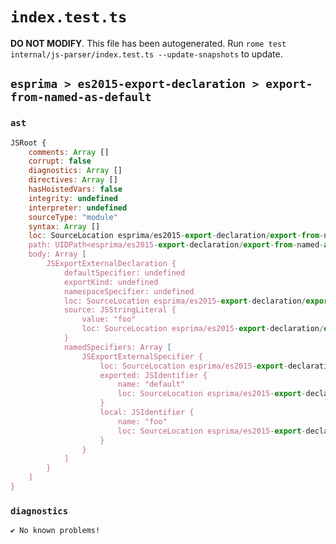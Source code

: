 # `index.test.ts`

**DO NOT MODIFY**. This file has been autogenerated. Run `rome test internal/js-parser/index.test.ts --update-snapshots` to update.

## `esprima > es2015-export-declaration > export-from-named-as-default`

### `ast`

```javascript
JSRoot {
	comments: Array []
	corrupt: false
	diagnostics: Array []
	directives: Array []
	hasHoistedVars: false
	integrity: undefined
	interpreter: undefined
	sourceType: "module"
	syntax: Array []
	loc: SourceLocation esprima/es2015-export-declaration/export-from-named-as-default/input.js 1:0-2:0
	path: UIDPath<esprima/es2015-export-declaration/export-from-named-as-default/input.js>
	body: Array [
		JSExportExternalDeclaration {
			defaultSpecifier: undefined
			exportKind: undefined
			namespaceSpecifier: undefined
			loc: SourceLocation esprima/es2015-export-declaration/export-from-named-as-default/input.js 1:0-1:35
			source: JSStringLiteral {
				value: "foo"
				loc: SourceLocation esprima/es2015-export-declaration/export-from-named-as-default/input.js 1:29-1:34
			}
			namedSpecifiers: Array [
				JSExportExternalSpecifier {
					loc: SourceLocation esprima/es2015-export-declaration/export-from-named-as-default/input.js 1:8-1:22
					exported: JSIdentifier {
						name: "default"
						loc: SourceLocation esprima/es2015-export-declaration/export-from-named-as-default/input.js 1:15-1:22 (default)
					}
					local: JSIdentifier {
						name: "foo"
						loc: SourceLocation esprima/es2015-export-declaration/export-from-named-as-default/input.js 1:8-1:11 (foo)
					}
				}
			]
		}
	]
}
```

### `diagnostics`

```
✔ No known problems!

```

